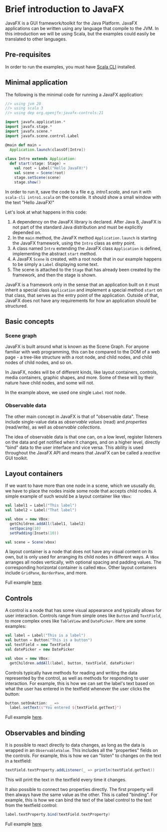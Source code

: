 # Brief introduction to JavaFX

JavaFX is a GUI framework/toolkit for the Java Platform. JavaFX applications can be written using any language that compile to the JVM. In this introduction we will be using Scala, but the examples could easily be translated to other languages.

## Pre-requisites

In order to run the examples, you must have [Scala CLI](https://scala-cli.virtuslab.org/) installed.

## Minimal application

The following is the minimal code for running a JavaFX application:

```scala
//> using jvm 20
//> using scala 3
//> using dep org.openjfx:javafx-controls:21

import javafx.application.*
import javafx.stage.*
import javafx.scene.*
import javafx.scene.control.Label

@main def main =
  Application.launch(classOf[Intro])
  
class Intro extends Application:
  def start(stage: Stage) =
    val root = Label("Hello JavaFX!")
    val scene = Scene(root)
    stage.setScene(scene)
    stage.show()
```

In order to run it, save the code to a file e.g. *intro1.scala*, and run it with `scala-cli intro1.scala` on the console. It should show a small window with the text "Hello JavaFX!"

Let's look at what happens in this code:

1. A dependency on the JavaFX library is declared. After Java 8, JavaFX is not part of the standard Java distribution and must be explicitly depended on.
2. In the `main` method, the JavaFX method `Application.launch` is starting the JavaFX framework, using the `Intro` class as entry point.
3. A class named `Intro` extending the JavaFX class `Application` is defined, implementing the abstract `start` method.
4. A JavaFX `Scene` is created, with a root node that in our example happens to be simply a `Label` displaying some text.
5. The scene is attached to the `Stage` that has already been created by the framework, and then the stage is shown.

JavaFX is a framework only in the sense that an application built on it must inherit a special class `Application` and implement a special method `start` on that class, that serves as the entry point of the application. Outside of that, JavaFX does not have any requirements for how an application should be structured.

## Basic concepts

### Scene graph

JavaFX is built around what is known as the Scene Graph. For anyone familiar with web programming, this can be compared to the DOM of a web page - a tree-like structure with a root node, and child nodes, and child nodes of child nodes, and so on.

In JavaFX, nodes will be of different kinds, like layout containers, controls, media containers, graphic shapes, and more. Some of these will by their nature have child nodes, and some will not.

In the example above, we used one single `Label` root node.

### Observable data

The other main concept in JavaFX is that of "observable data". These include single-value data as *observable values* (read) and *properties* (read/write), as well as *observable collections*. 

The idea of observable data is that one can, on a low level, register listeners on the data and get notified when it changes, and on a higher level, directly "bind" data to the user interface and vice versa. This ability is used throughout the JavaFX API and means that JavaFX can be called a *reactive* GUI toolkit.

## Layout containers

If we want to have more than one node in a scene, which we ususally do, we have to place the nodes inside some node that accepts child nodes. A simple example of such would be a layout container like `VBox`:

```scala
val label1 = Label("This label")
val label2 = Label("That label")

val vbox = new VBox:
  getChildren.addAll(label1, label2)
  setSpacing(10)
  setPadding(Insets(10))

val scene = Scene(vbox)
```

A layout container is a node that does not have any visual content on its own, but is only used for arranging its child nodes in different ways. A `VBox` arranges all nodes vertically, with optional spacing and padding values. The corresponding horizontal container is called `HBox`. Other layout containers include `GridPane`, `BorderPane`, and more.

Full example [here](intro2.scala).

## Controls

A control is a node that has some visual appearance and typically allows for user interaction. Controls range from simple ones like `Button` and `TextField`, to more complex ones like `TableView` and `DatePicker`. Here are some examples:

```scala
val label = Label("This is a label")
val button = Button("This is a button")
val textField = new TextField
val datePicker = new DatePicker

val vbox = new VBox:
  getChildren.addAll(label, button, textField, datePicker)
```

Controls typically have methods for reading and writing the data represented by the control, as well as methods for responding to user interaction. For example, this is how we can set the label's text based on what the user has entered in the textfield whenever the user clicks the button:

```scala
button.setOnAction: _ =>
  label.setText(s"You entered ${textField.getText}")    
```

Full example [here](intro3.scala).

## Observables and binding

It is possible to react directly to data changes, as long as the data is wrapped in an `ObservableValue`. This includes all the "properties" fields on the controls. For example, this is how we can "listen" to changes on the text in a textfield:

```scala
textField.textProperty.addListener(_ => println(textField.getText))
```

This will print the text in the textfield every time it changes.

It also possible to connect two properties directly. The first property will then always have the same value as the other. This is called "binding". For example, this is how we can bind the text of the label control to the text from the textfield control:

```scala
label.textProperty.bind(textField.textProperty)
```

Full example [here](intro4.scala).



